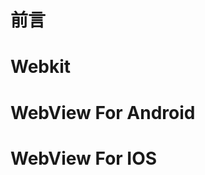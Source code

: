前言
===============




Webkit
===============



WebView For Android
======


WebView For IOS
======
